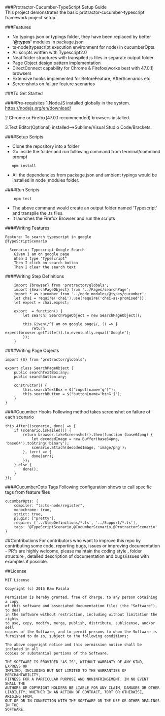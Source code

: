 ###Protractor-Cucumber-TypeScript Setup Guide   
This project demonstrates the basic protractor-cucumber-typescript framework project setup.

###Features
* No typings.json or typings folder, they have been replaced by better **'@types'** modules in package.json
* ts-node(typescript execution environment for node) in cucumberOpts. 
* All scripts written with Typescript2.0
* Neat folder structures with transpiled js files in separate output folder.
* Page Object design pattern implementation
* DirectConnect capability for Chrome & Firefox(works best with 47.0.1) browsers
* Extensive hooks implemented for BeforeFeature, AfterScenarios etc.
* Screenshots on failure feature scenarios


###To Get Started

####Pre-requisites
1.NodeJS installed globally in the system.
https://nodejs.org/en/download/

2.Chrome or Firefox(47.0.1 recommended) browsers installed.

3.Text Editor(Optional) installed-->Sublime/Visual Studio Code/Brackets.

####Setup Scripts
* Clone the repository into a folder
* Go inside the folder and run following command from terminal/command prompt
```
   npm install 
```
* All the dependencies from package.json and ambient typings would be installed in node_modules folder.

####Run Scripts
```
    npm test
```
* The above command would create an output folder named 'Typescript' and transpile the .ts files.
* It launches the Firefox Browser and run the scripts

####Writing Features
```
Feature: To search typescript in google
@TypeScriptScenario

  Scenario: Typescript Google Search
    Given I am on google page
    When I type "Typescript"
    Then I click on search button
    Then I clear the search text
```
####Writing Step Definitions
    
```
    import {browser} from 'protractor/globals';
    import {SearchPageObject} from '../Pages/searchPage';
    import * as cucumber from '../node_modules/@types/cucumber';
    let chai = require('chai').use(require('chai-as-promised'));
    let expect = chai.expect;
    
    export  = function() {
        let search: SearchPageObject = new SearchPageObject();
    
        this.Given(/^I am on google page$/, () => {
            return expect(browser.getTitle()).to.eventually.equal('Google');
        });
    }
```

####Writing Page Objects
```
import {$} from 'protractor/globals';
    
export class SearchPageObject {
    public searchTextBox:any;
    public searchButton:any;

    constructor() {
        this.searchTextBox = $("input[name='q']");
        this.searchButton = $("button[name='btnG']");
    }
}
```
####Cucumber Hooks
Following method takes screenshot on failure of each scenario
```
this.After((scenario, done) => {
    if (scenario.isFailed()) {
        return browser.takeScreenshot().then(function (base64png) {
            let decodedImage = new Buffer(base64png, 'base64').toString('binary');
            scenario.attach(decodedImage, 'image/png');
        }, (err) => {
            done(err);
        });
    } else {
        done();
    }
});
```
####CucumberOpts Tags
Following configuration shows to call specific tags from feature files
```
cucumberOpts: {
    compiler: "ts:ts-node/register",
    monochrome: true,
    strict: true,
    plugin: ["pretty"],
    require: ['../StepDefinitions/*.ts', '../Support/*.ts'],
    tags: '@TypeScriptScenario,@CucumberScenario,@ProtractorScenario'
}
```
##Contributions
For contributors who want to improve this repo by contributing some code, reporting bugs, issues or improving documentation - PR's are highly welcome, please maintain the coding style , folder structure , detailed description of documentation and bugs/issues with examples if possible.

##License
```   
MIT License

Copyright (c) 2016 Ram Pasala

Permission is hereby granted, free of charge, to any person obtaining a copy
of this software and associated documentation files (the "Software"), to deal
in the Software without restriction, including without limitation the rights
to use, copy, modify, merge, publish, distribute, sublicense, and/or sell
copies of the Software, and to permit persons to whom the Software is
furnished to do so, subject to the following conditions:

The above copyright notice and this permission notice shall be included in all
copies or substantial portions of the Software.

THE SOFTWARE IS PROVIDED "AS IS", WITHOUT WARRANTY OF ANY KIND, EXPRESS OR
IMPLIED, INCLUDING BUT NOT LIMITED TO THE WARRANTIES OF MERCHANTABILITY,
FITNESS FOR A PARTICULAR PURPOSE AND NONINFRINGEMENT. IN NO EVENT SHALL THE
AUTHORS OR COPYRIGHT HOLDERS BE LIABLE FOR ANY CLAIM, DAMAGES OR OTHER
LIABILITY, WHETHER IN AN ACTION OF CONTRACT, TORT OR OTHERWISE, ARISING FROM,
OUT OF OR IN CONNECTION WITH THE SOFTWARE OR THE USE OR OTHER DEALINGS IN THE
SOFTWARE.
```
